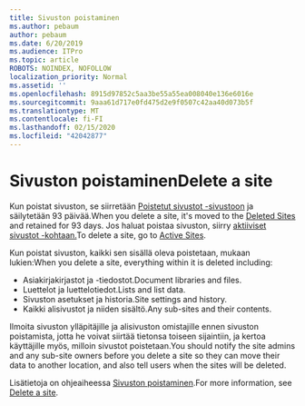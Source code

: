 ```yaml
---
title: Sivuston poistaminen
ms.author: pebaum
author: pebaum
ms.date: 6/20/2019
ms.audience: ITPro
ms.topic: article
ROBOTS: NOINDEX, NOFOLLOW
localization_priority: Normal
ms.assetid: ''
ms.openlocfilehash: 8915d97852c5aa3be55a55ea008040e136e6016e
ms.sourcegitcommit: 9aaa61d717e0fd475d2e9f0507c42aa40d073b5f
ms.translationtype: MT
ms.contentlocale: fi-FI
ms.lasthandoff: 02/15/2020
ms.locfileid: "42042877"
---
```

# <a name="delete-a-site"></a><span data-ttu-id="6c96e-102">Sivuston poistaminen</span><span class="sxs-lookup"><span data-stu-id="6c96e-102">Delete a site</span></span>

<span data-ttu-id="6c96e-103">Kun poistat sivuston, se siirretään [Poistetut sivustot -sivustoon](https://admin.microsoft.com/sharepoint?page=recyclebin&modern=true) ja säilytetään 93 päivää.</span><span class="sxs-lookup"><span data-stu-id="6c96e-103">When you delete a site, it's moved to the [Deleted Sites](https://admin.microsoft.com/sharepoint?page=recyclebin&modern=true) and retained for 93 days.</span></span> <span data-ttu-id="6c96e-104">Jos haluat poistaa sivuston, siirry [aktiiviset sivustot -kohtaan.](https://admin.microsoft.com/sharepoint?page=sitemanagement&modern=true)</span><span class="sxs-lookup"><span data-stu-id="6c96e-104">To delete a site, go to [Active Sites](https://admin.microsoft.com/sharepoint?page=sitemanagement&modern=true).</span></span> 

<span data-ttu-id="6c96e-105">Kun poistat sivuston, kaikki sen sisällä oleva poistetaan, mukaan lukien:</span><span class="sxs-lookup"><span data-stu-id="6c96e-105">When you delete a site, everything within it is deleted including:</span></span>

- <span data-ttu-id="6c96e-106">Asiakirjakirjastot ja -tiedostot.</span><span class="sxs-lookup"><span data-stu-id="6c96e-106">Document libraries and files.</span></span>
- <span data-ttu-id="6c96e-107">Luettelot ja luettelotiedot.</span><span class="sxs-lookup"><span data-stu-id="6c96e-107">Lists and list data.</span></span>
- <span data-ttu-id="6c96e-108">Sivuston asetukset ja historia.</span><span class="sxs-lookup"><span data-stu-id="6c96e-108">Site settings and history.</span></span>
- <span data-ttu-id="6c96e-109">Kaikki alisivustot ja niiden sisältö.</span><span class="sxs-lookup"><span data-stu-id="6c96e-109">Any sub-sites and their contents.</span></span>

<span data-ttu-id="6c96e-110">Ilmoita sivuston ylläpitäjille ja alisivuston omistajille ennen sivuston poistamista, jotta he voivat siirtää tietonsa toiseen sijaintiin, ja kertoa käyttäjille myös, milloin sivustot poistetaan.</span><span class="sxs-lookup"><span data-stu-id="6c96e-110">You should notify the site admins and any sub-site owners before you delete a site so they can move their data to another location, and also tell users when the sites will be deleted.</span></span>

<span data-ttu-id="6c96e-111">Lisätietoja on ohjeaiheessa [Sivuston poistaminen](https://docs.microsoft.com/sharepoint/delete-site-collection).</span><span class="sxs-lookup"><span data-stu-id="6c96e-111">For more information, see [Delete a site](https://docs.microsoft.com/sharepoint/delete-site-collection).</span></span>
